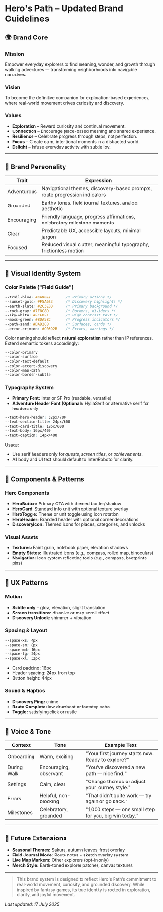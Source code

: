 # Hero's Path – Updated Brand Guidelines

## 🌍 Brand Core

### Mission

Empower everyday explorers to find meaning, wonder, and growth through walking adventures — transforming neighborhoods into navigable narratives.

### Vision

To become the definitive companion for exploration-based experiences, where real-world movement drives curiosity and discovery.

### Values

* **Exploration** – Reward curiosity and continual movement.
* **Connection** – Encourage place-based meaning and shared experience.
* **Resilience** – Celebrate progress through steps, not perfection.
* **Focus** – Create calm, intentional moments in a distracted world.
* **Delight** – Infuse everyday activity with subtle joy.

---

## 🧭 Brand Personality

| Trait       | Expression                                                                 |
| ----------- | -------------------------------------------------------------------------- |
| Adventurous | Navigational themes, discovery-based prompts, route progression indicators |
| Grounded    | Earthy tones, field journal textures, analog aesthetic                     |
| Encouraging | Friendly language, progress affirmations, celebratory milestone moments    |
| Clear       | Predictable UX, accessible layouts, minimal jargon                         |
| Focused     | Reduced visual clutter, meaningful typography, frictionless motion         |

---

## 🎨 Visual Identity System

### Color Palette ("Field Guide")

```css
--trail-blue: #4A90E2       /* Primary actions */
--sunset-gold: #F5A623      /* Discovery highlights */
--earth-slate: #2C3E50      /* Primary background */
--rock-gray: #7F8C8D        /* Borders, dividers */
--sky-white: #ECF0F1        /* High contrast text */
--moss-green: #8DA58C       /* Progress indicators */
--path-sand: #DAD2C8        /* Surfaces, cards */
--error-crimson: #C0392B    /* Errors, warnings */
```

Color naming should reflect **natural exploration** rather than IP references. Extend semantic tokens accordingly:

```css
--color-primary
--color-surface
--color-text-default
--color-accent-discovery
--color-map-path
--color-border-subtle
```

### Typography System

* **Primary Font:** Inter or SF Pro (readable, versatile)
* **Adventure Header Font (Optional):** HyliaSerif or alternative serif for headers only

```css
--text-hero-header: 32px/700
--text-section-title: 24px/600
--text-card-title: 18px/600
--text-body: 16px/400
--text-caption: 14px/400
```

Usage:

* Use serif headers only for *quests*, *screen titles*, or *achievements*.
* All body and UI text should default to Inter/Roboto for clarity.

---

## 🧱 Components & Patterns

### Hero Components

* **HeroButton:** Primary CTA with themed border/shadow
* **HeroCard:** Standard info unit with optional texture overlay
* **HeroToggle:** Theme or unit toggle using icon rotation
* **HeroHeader:** Branded header with optional corner decorations
* **DiscoveryIcon:** Themed icons for places, categories, and unlocks

### Visual Assets

* **Textures:** Faint grain, notebook paper, elevation shadows
* **Empty States:** Illustrated icons (e.g., compass, rolled map, binoculars)
* **Navigation:** Icon system reflecting tools (e.g., compass, bootprints, pins)

---

## 📱 UX Patterns

### Motion

* **Subtle only** – glow, elevation, slight translation
* **Screen transitions:** dissolve or map scroll effect
* **Discovery Unlock:** shimmer + vibration

### Spacing & Layout

```css
--space-xs: 4px
--space-sm: 8px
--space-md: 16px
--space-lg: 24px
--space-xl: 32px
```

* Card padding: 16px
* Header spacing: 24px from top
* Button height: 44px

### Sound & Haptics

* **Discovery Ping:** chime
* **Route Complete:** low drumbeat or footstep echo
* **Toggle:** satisfying click or rustle

---

## 🧠 Voice & Tone

| Context     | Tone                   | Example Text                                          |
| ----------- | ---------------------- | ----------------------------------------------------- |
| Onboarding  | Warm, exciting         | "Your first journey starts now. Ready to explore?"    |
| During Walk | Encouraging, observant | "You've discovered a new path — nice find."           |
| Settings    | Calm, clear            | "Change themes or adjust your journey style."         |
| Errors      | Helpful, non-blocking  | "That didn’t quite work — try again or go back."      |
| Milestones  | Celebratory, grounded  | "1000 steps — one small step for you, big win today." |

---

## 🔭 Future Extensions

* **Seasonal Themes:** Sakura, autumn leaves, frost overlay
* **Field Journal Mode:** Route notes + sketch overlay system
* **Live Map Markers:** Other explorers (opt-in only)
* **Merch Style:** Earth-toned explorer patches, canvas textures

---

> This brand system is designed to reflect Hero's Path’s commitment to real-world movement, curiosity, and grounded discovery. While inspired by fantasy games, its true identity is rooted in exploration, clarity, and joyful movement.

*Last updated: 17 July 2025*
